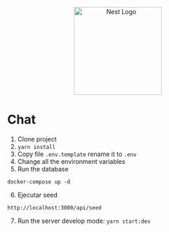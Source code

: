 <p align="center">
  <a href="http://nestjs.com/" target="blank"><img src="https://nestjs.com/img/logo-small.svg" width="200" alt="Nest Logo" /></a>
</p>

# Chat

1. Clone project
2. ```yarn install```
3. Copy file ```.env.template``` rename it to ```.env```
4. Change all the environment variables
5. Run the database
```
docker-compose up -d
```
6. Ejecutar seed
```
http://localhost:3000/api/seed
```

7. Run the server develop mode: ```yarn start:dev```